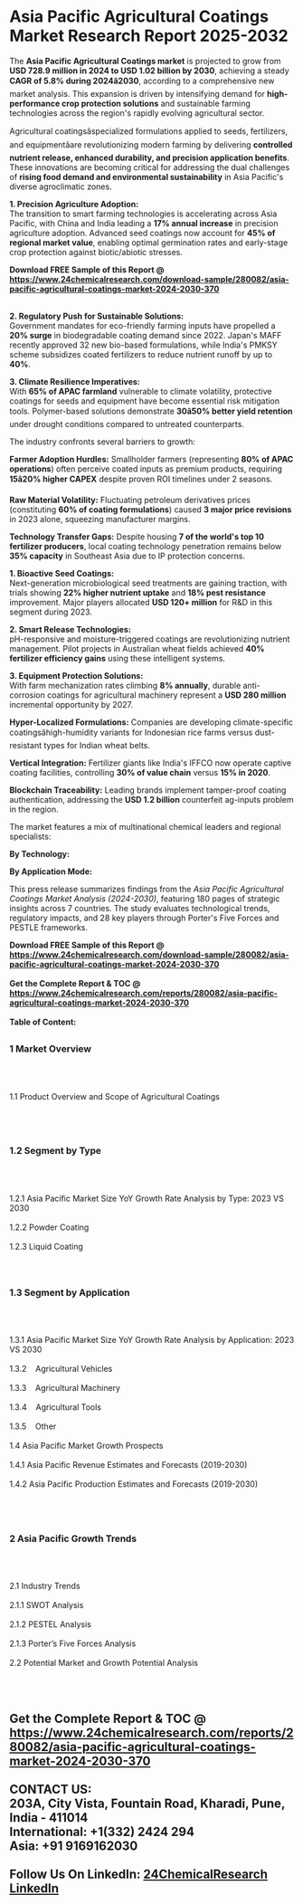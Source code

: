 <h1>Asia Pacific Agricultural Coatings  Market Research Report 2025-2032</h1><p>The <strong>Asia Pacific Agricultural Coatings market</strong> is projected to grow from <strong>USD 728.9 million in 2024 to USD 1.02 billion by 2030</strong>, achieving a steady <strong>CAGR of 5.8% during 2024â2030</strong>, according to a comprehensive new market analysis. This expansion is driven by intensifying demand for <strong>high-performance crop protection solutions</strong> and sustainable farming technologies across the region's rapidly evolving agricultural sector.</p><p>Agricultural coatingsâspecialized formulations applied to seeds, fertilizers, and equipmentâare revolutionizing modern farming by delivering <strong>controlled nutrient release, enhanced durability, and precision application benefits</strong>. These innovations are becoming critical for addressing the dual challenges of <strong>rising food demand and environmental sustainability</strong> in Asia Pacific's diverse agroclimatic zones.</p><p><strong>1. Precision Agriculture Adoption:</strong><br>
The transition to smart farming technologies is accelerating across Asia Pacific, with China and India leading a <strong>17% annual increase</strong> in precision agriculture adoption. Advanced seed coatings now account for <strong>45% of regional market value</strong>, enabling optimal germination rates and early-stage crop protection against biotic/abiotic stresses.</p><div><b>Download FREE Sample of this Report @ 
            <a href="https://www.24chemicalresearch.com/download-sample/280082/asia-pacific-agricultural-coatings-market-2024-2030-370">
            https://www.24chemicalresearch.com/download-sample/280082/asia-pacific-agricultural-coatings-market-2024-2030-370</a></b></div><br><p><strong>2. Regulatory Push for Sustainable Solutions:</strong><br>
Government mandates for eco-friendly farming inputs have propelled a <strong>20% surge</strong> in biodegradable coating demand since 2022. Japan's MAFF recently approved 32 new bio-based formulations, while India's PMKSY scheme subsidizes coated fertilizers to reduce nutrient runoff by up to <strong>40%</strong>.</p><p><strong>3. Climate Resilience Imperatives:</strong><br>
With <strong>65% of APAC farmland</strong> vulnerable to climate volatility, protective coatings for seeds and equipment have become essential risk mitigation tools. Polymer-based solutions demonstrate <strong>30â50% better yield retention</strong> under drought conditions compared to untreated counterparts.</p><p>The industry confronts several barriers to growth:</p><p><strong>Farmer Adoption Hurdles:</strong> Smallholder farmers (representing <strong>80% of APAC operations</strong>) often perceive coated inputs as premium products, requiring <strong>15â20% higher CAPEX</strong> despite proven ROI timelines under 2 seasons.</p><p><strong>Raw Material Volatility:</strong> Fluctuating petroleum derivatives prices (constituting <strong>60% of coating formulations</strong>) caused <strong>3 major price revisions</strong> in 2023 alone, squeezing manufacturer margins.</p><p><strong>Technology Transfer Gaps:</strong> Despite housing <strong>7 of the world's top 10 fertilizer producers</strong>, local coating technology penetration remains below <strong>35% capacity</strong> in Southeast Asia due to IP protection concerns.</p><p><strong>1. Bioactive Seed Coatings:</strong><br>
Next-generation microbiological seed treatments are gaining traction, with trials showing <strong>22% higher nutrient uptake</strong> and <strong>18% pest resistance</strong> improvement. Major players allocated <strong>USD 120+ million</strong> for R&amp;D in this segment during 2023.</p><p><strong>2. Smart Release Technologies:</strong><br>
pH-responsive and moisture-triggered coatings are revolutionizing nutrient management. Pilot projects in Australian wheat fields achieved <strong>40% fertilizer efficiency gains</strong> using these intelligent systems.</p><p><strong>3. Equipment Protection Solutions:</strong><br>
With farm mechanization rates climbing <strong>8% annually</strong>, durable anti-corrosion coatings for agricultural machinery represent a <strong>USD 280 million</strong> incremental opportunity by 2027.</p><p><strong>Hyper-Localized Formulations:</strong> Companies are developing climate-specific coatingsâhigh-humidity variants for Indonesian rice farms versus dust-resistant types for Indian wheat belts.</p><p><strong>Vertical Integration:</strong> Fertilizer giants like India's IFFCO now operate captive coating facilities, controlling <strong>30% of value chain</strong> versus <strong>15% in 2020</strong>.</p><p><strong>Blockchain Traceability:</strong> Leading brands implement tamper-proof coating authentication, addressing the <strong>USD 1.2 billion</strong> counterfeit ag-inputs problem in the region.</p><p>The market features a mix of multinational chemical leaders and regional specialists:</p><p><strong>By Technology:</strong></p><p><strong>By Application Mode:</strong></p><p>This press release summarizes findings from the <em>Asia Pacific Agricultural Coatings Market Analysis (2024-2030)</em>, featuring 180 pages of strategic insights across 7 countries. The study evaluates technological trends, regulatory impacts, and 28 key players through Porter's Five Forces and PESTLE frameworks.</p><div><b>Download FREE Sample of this Report @ 
            <a href="https://www.24chemicalresearch.com/download-sample/280082/asia-pacific-agricultural-coatings-market-2024-2030-370">
            https://www.24chemicalresearch.com/download-sample/280082/asia-pacific-agricultural-coatings-market-2024-2030-370</a></b></div><br><div><b>Get the Complete Report & TOC @ 
            <a href="https://www.24chemicalresearch.com/reports/280082/asia-pacific-agricultural-coatings-market-2024-2030-370">
            https://www.24chemicalresearch.com/reports/280082/asia-pacific-agricultural-coatings-market-2024-2030-370</a></b></div><br>
            <b>Table of Content:</b><p><h2><span style="font-size:16px"><strong>1 Market Overview&nbsp;&nbsp; &nbsp;</strong></span></h2><br />
<br />
<p>1.1 Product Overview and Scope of Agricultural Coatings &nbsp;</p><br />
<br />
<h2><strong><span style="font-size:16px">1.2 Segment by Type&nbsp;&nbsp; &nbsp;</span></strong></h2><br />
<br />
<p>1.2.1 Asia Pacific Market Size YoY Growth Rate Analysis by Type: 2023 VS 2030&nbsp;&nbsp; &nbsp;<br /><br />
1.2.2 Powder Coating&nbsp;&nbsp; &nbsp;<br /><br />
1.2.3 Liquid Coating<br /><br />
<br />
<h2><span style="font-size:16px"><strong>1.3 Segment by Application&nbsp;&nbsp;</strong></span></h2><br />
<br />
<p>1.3.1 Asia Pacific Market Size YoY Growth Rate Analysis by Application: 2023 VS 2030&nbsp;&nbsp; &nbsp;<br /><br />
1.3.2&nbsp;&nbsp; &nbsp;Agricultural Vehicles<br /><br />
1.3.3&nbsp;&nbsp; &nbsp;Agricultural Machinery<br /><br />
1.3.4&nbsp;&nbsp; &nbsp;Agricultural Tools<br /><br />
1.3.5&nbsp;&nbsp; &nbsp;Other<br /><br />
1.4 Asia Pacific Market Growth Prospects&nbsp;&nbsp; &nbsp;<br /><br />
1.4.1 Asia Pacific Revenue Estimates and Forecasts (2019-2030)&nbsp;&nbsp; &nbsp;<br /><br />
1.4.2 Asia Pacific Production Estimates and Forecasts (2019-2030)&nbsp;&nbsp;</p><br />
<br />
<h2><span style="font-size:16px"><strong>2 Asia Pacific Growth Trends&nbsp;&nbsp; &nbsp;</strong></span></h2><br />
<br />
<p>2.1 Industry Trends&nbsp;&nbsp; &nbsp;<br /><br />
2.1.1 SWOT Analysis&nbsp;&nbsp; &nbsp;<br /><br />
2.1.2 PESTEL Analysis&nbsp;&nbsp; &nbsp;<br /><br />
2.1.3 Porter&rsquo;s Five Forces Analysis&nbsp;&nbsp; &nbsp;<br /><br />
2.2 Potential Market and Growth Potential Analysis&nbsp;&nbsp; &nbsp;</p><br />
<br />
<h2><span st</p><div><b>Get the Complete Report & TOC @ 
            <a href="https://www.24chemicalresearch.com/reports/280082/asia-pacific-agricultural-coatings-market-2024-2030-370">
            https://www.24chemicalresearch.com/reports/280082/asia-pacific-agricultural-coatings-market-2024-2030-370</a></b></div><br><b>CONTACT US:</b><br>
            203A, City Vista, Fountain Road, Kharadi, Pune, India - 411014<br>
            International: +1(332) 2424 294<br>
            Asia: +91 9169162030 <br><br>
            Follow Us On LinkedIn: <a href="https://www.linkedin.com/company/24chemicalresearch/">24ChemicalResearch LinkedIn</a>